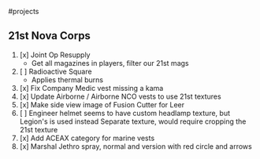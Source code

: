 #projects 
## 21st Nova Corps
1. [x] Joint Op Resupply
	- Get all magazines in players, filter our 21st mags
2. [ ] Radioactive Square
	- Applies thermal burns
3. [x] Fix Company Medic vest missing a kama
4. [x] Update Airborne / Airborne NCO vests to use 21st textures
5. [x] Make side view image of Fusion Cutter for Leer
6. [ ] Engineer helmet seems to have custom headlamp texture, but Legion's is used instead
    Separate texture, would require cropping the 21st texture
7. [x] Add ACEAX category for marine vests
8. [x] Marshal Jethro spray, normal and version with red circle and arrows
